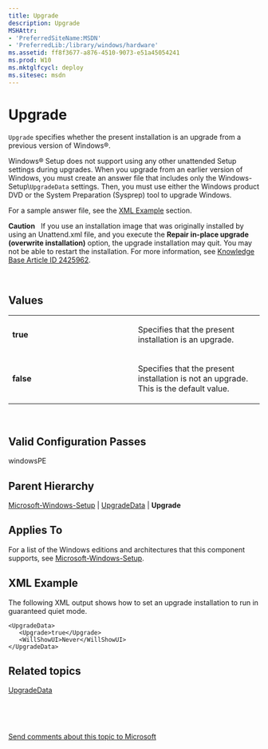 ```yaml
---
title: Upgrade
description: Upgrade
MSHAttr:
- 'PreferredSiteName:MSDN'
- 'PreferredLib:/library/windows/hardware'
ms.assetid: ff8f3677-a876-4510-9073-e51a45054241
ms.prod: W10
ms.mktglfcycl: deploy
ms.sitesec: msdn
---
```


# Upgrade


`Upgrade` specifies whether the present installation is an upgrade from a previous version of Windows®.

Windows® Setup does not support using any other unattended Setup settings during upgrades. When you upgrade from an earlier version of Windows, you must create an answer file that includes only the Windows-Setup\\`UpgradeData` settings. Then, you must use either the Windows product DVD or the System Preparation (Sysprep) tool to upgrade Windows.

For a sample answer file, see the [XML Example](#xmlexample) section.

**Caution**  
If you use an installation image that was originally installed by using an Unattend.xml file, and you execute the **Repair in-place upgrade (overwrite installation)** option, the upgrade installation may quit. You may not be able to restart the installation. For more information, see [Knowledge Base Article ID 2425962](http://go.microsoft.com/fwlink/?LinkId=209802).

 

## Values


<table>
<colgroup>
<col width="50%" />
<col width="50%" />
</colgroup>
<tbody>
<tr class="odd">
<td><p><strong>true</strong></p></td>
<td><p>Specifies that the present installation is an upgrade.</p></td>
</tr>
<tr class="even">
<td><p><strong>false</strong></p></td>
<td><p>Specifies that the present installation is not an upgrade. This is the default value.</p></td>
</tr>
</tbody>
</table>

 

## Valid Configuration Passes


windowsPE

## Parent Hierarchy


[Microsoft-Windows-Setup](microsoft-windows-setup-win7-microsoft-windows-setup.md) | [UpgradeData](upgradedata-win7-microsoft-windows-setupupgradedata.md) | **Upgrade**

## Applies To


For a list of the Windows editions and architectures that this component supports, see [Microsoft-Windows-Setup](microsoft-windows-setup-win7-microsoft-windows-setup.md).

## <a href="" id="xmlexample"></a>XML Example


The following XML output shows how to set an upgrade installation to run in guaranteed quiet mode.

``` syntax
<UpgradeData>
   <Upgrade>true</Upgrade>
   <WillShowUI>Never</WillShowUI>
</UpgradeData>
```

## Related topics


[UpgradeData](upgradedata-win7-microsoft-windows-setupupgradedata.md)

 

 

[Send comments about this topic to Microsoft](mailto:wsddocfb@microsoft.com?subject=Documentation%20feedback%20%5Bp_unattend\p_unattend%5D:%20Upgrade%20%20RELEASE:%20%2810/3/2016%29&body=%0A%0APRIVACY%20STATEMENT%0A%0AWe%20use%20your%20feedback%20to%20improve%20the%20documentation.%20We%20don't%20use%20your%20email%20address%20for%20any%20other%20purpose,%20and%20we'll%20remove%20your%20email%20address%20from%20our%20system%20after%20the%20issue%20that%20you're%20reporting%20is%20fixed.%20While%20we're%20working%20to%20fix%20this%20issue,%20we%20might%20send%20you%20an%20email%20message%20to%20ask%20for%20more%20info.%20Later,%20we%20might%20also%20send%20you%20an%20email%20message%20to%20let%20you%20know%20that%20we've%20addressed%20your%20feedback.%0A%0AFor%20more%20info%20about%20Microsoft's%20privacy%20policy,%20see%20http://privacy.microsoft.com/default.aspx. "Send comments about this topic to Microsoft")





